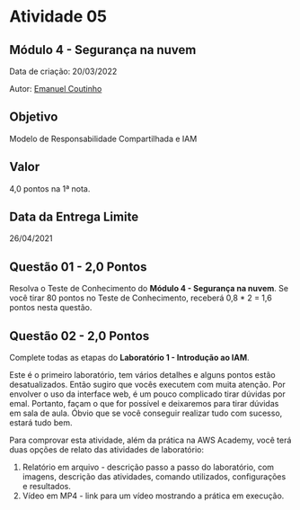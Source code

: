 # Atividade 05

## Módulo 4 - Segurança na nuvem

Data de criação: 20/03/2022

Autor: [Emanuel Coutinho](https://github.com/emanuelcoutinho)

## Objetivo
Modelo de Responsabilidade Compartilhada e IAM

## Valor
4,0 pontos na 1ª nota.

## Data da Entrega Limite
26/04/2021

## Questão 01 - 2,0 Pontos
Resolva o Teste de Conhecimento do **Módulo 4 - Segurança na nuvem**. Se você tirar 80 pontos no Teste de Conhecimento, receberá 0,8 * 2 = 1,6 pontos nesta questão.

## Questão 02 - 2,0 Pontos
Complete todas as etapas do **Laboratório 1 - Introdução ao IAM**.

Este é o primeiro laboratório, tem vários detalhes e alguns pontos estão desatualizados. Então sugiro que vocês executem com muita atenção. Por envolver o uso da interface web, é um pouco complicado tirar dúvidas por emal. Portanto, façam o que for possível e deixaremos para tirar dúvidas em sala de aula. Óbvio que se você conseguir realizar tudo com sucesso, estará tudo bem.

Para comprovar esta atividade, além da prática na AWS Academy, você terá duas opções de relato das atividades de laboratório:

1. Relatório em arquivo - descrição passo a passo do laboratório, com imagens, descrição das atividades, comando utilizados, configurações e resultados.
2. Vídeo em MP4 - link para um vídeo mostrando a prática em execução.